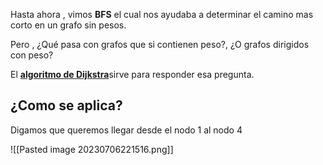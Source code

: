 Hasta ahora , vimos **BFS** el cual nos ayudaba a determinar el camino mas corto en un grafo sin pesos.

Pero , ¿Qué pasa con grafos que si contienen peso?, ¿O grafos dirigidos con peso?

El [**algoritmo de Dijkstra**](https://es.wikipedia.org/wiki/Algoritmo_de_Dijkstra )sirve para responder esa pregunta.

## ¿Como se aplica?

Digamos que queremos llegar desde el nodo 1 al nodo 4

![[Pasted image 20230706221516.png]]


